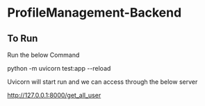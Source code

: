 # ProfileManagement-Backend

## To Run

Run the below Command

python -m uvicorn test:app --reload

Uvicorn will start run and we can access through the below server

http://127.0.0.1:8000/get_all_user

